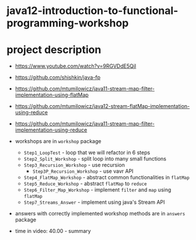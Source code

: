 # java12-introduction-to-functional-programming-workshop

# project description
* https://www.youtube.com/watch?v=9RGVDdE5QjI
* https://github.com/shishkin/java-fp
* https://github.com/mtumilowicz/java11-stream-map-filter-implementation-using-flatMap
* https://github.com/mtumilowicz/java12-stream-flatMap-implementation-using-reduce
* https://github.com/mtumilowicz/java11-stream-map-filter-implementation-using-reduce
* workshops are in `workshop` package
    * `Step1_LoopTest` - loop that we will refactor in 6 steps
    * `Step2_Split_Workshop` - split loop into many small functions
    * `Step3_Recursion_Workshop` - use recursion
        * `Step3P_Recursion_Workshop` - use vavr API
    * `Step4_FlatMap_Workshop` - abstract common functionalities in `flatMap`
    * `Step5_Reduce_Workshop` - abstract `flatMap` to `reduce`
    * `Step6_Filter_Map_Workshop` - implement `filter` and `map` using `flatMap`
    * `Step7_Streams_Answer` - implement using java's Stream API
* answers with correctly implemented workshop methods are in 
`answers` package

* time in video: 40.00 - summary